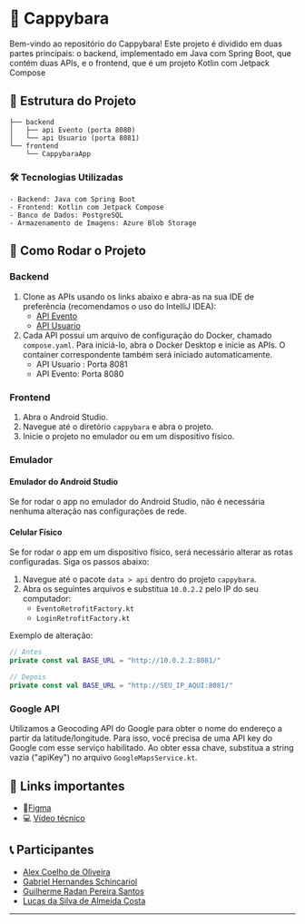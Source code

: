 

# 🦫 Cappybara
Bem-vindo ao repositório do Cappybara! Este projeto é dividido em duas partes principais: o backend, implementado em Java com Spring Boot, que contém duas APIs, e o frontend, que é um projeto Kotlin com Jetpack Compose

## 📂 Estrutura do Projeto

```
├── backend
│   ├── api Evento (porta 8080)
│   └── api Usuario (porta 8081)
└── frontend
    └── CappybaraApp
```

### 🛠️ Tecnologias Utilizadas
    - Backend: Java com Spring Boot
    - Frontend: Kotlin com Jetpack Compose
    - Banco de Dados: PostgreSQL
    - Armazenamento de Imagens: Azure Blob Storage

## 🚀 Como Rodar o Projeto

### Backend

1. Clone as APIs usando os links abaixo e abra-as na sua IDE de preferência (recomendamos o uso do IntelliJ IDEA):
    - [API Evento](https://github.com/GuilhermeRadan/cappybara-service-evento)
    - [API Usuario](https://github.com/GuilhermeRadan/cappybara-service-usuario)
2. Cada API possui um arquivo de configuração do Docker, chamado `compose.yaml`. Para iniciá-lo, abra o Docker Desktop e inicie as APIs. O container correspondente também será iniciado automaticamente.
    - API Usuario : Porta 8081
    - API Evento: Porta 8080

### Frontend

1. Abra o Android Studio.
2. Navegue até o diretório `cappybara` e abra o projeto.
3. Inicie o projeto no emulador ou em um dispositivo físico.

### Emulador

#### Emulador do Android Studio

Se for rodar o app no emulador do Android Studio, não é necessária nenhuma alteração nas configurações de rede.

#### Celular Físico

Se for rodar o app em um dispositivo físico, será necessário alterar as rotas configuradas. Siga os passos abaixo:

1. Navegue até o pacote `data > api` dentro do projeto `cappybara`.
2. Abra os seguintes arquivos e substitua `10.0.2.2` pelo IP do seu computador:
    - `EventoRetrofitFactory.kt`
    - `LoginRetrofitFactory.kt`

Exemplo de alteração:

```kotlin
// Antes
private const val BASE_URL = "http://10.0.2.2:8081/"

// Depois
private const val BASE_URL = "http://SEU_IP_AQUI:8081/"
```
### Google API
Utilizamos a Geocoding API do Google para obter o nome do endereço a partir da latitude/longitude. Para isso, você precisa de uma API key do Google com esse serviço habilitado. Ao obter essa chave, substitua a string vazia ("apiKey") no arquivo `GoogleMapsService.kt`.

## 🔗 Links importantes

- 🎨[Figma](https://www.figma.com/design/B3DTn5RlmunHxD8IKBEHPD/DESIGN-SYSTEM%3A-The-Cappybara-Project%3A-Enterprise-Challenge---ManageEngine?node-id=296-422&t=s6vNofi7TBjlnnIr-0)
- 💻 [Vídeo técnico](https://www.youtube.com/watch?v=kAcxnidVAeE)

## 📞 Participantes
- [Alex Coelho de Oliveira](https://www.linkedin.com/in/alex-coelho-de-oliveira/)
- [Gabriel Hernandes Schincariol](https://www.linkedin.com/in/gabrielschincariol/)
- [Guilherme Radan Pereira Santos](https://www.linkedin.com/in/guilherme-radan-pereira-santos-0bb65b194/)
- [Lucas da Silva de Almeida Costa](https://www.linkedin.com/in/lucas-costa-7a3b81201/)
---
